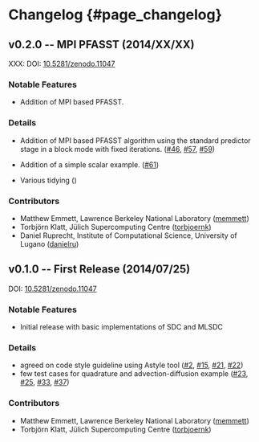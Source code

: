 # Changelog                                                                        {#page_changelog}

## v0.2.0 -- MPI PFASST (2014/XX/XX)

XXX: DOI: [10.5281/zenodo.11047](http://dx.doi.org/10.5281/zenodo.11047)

### Notable Features

* Addition of MPI based PFASST.

### Details

* Addition of MPI based PFASST algorithm using the standard predictor
  stage in a block mode with fixed iterations.
  ([#46][], [#57][], [#59][])

* Addition of a simple scalar example.
  ([#61][])

* Various tidying
  ()

[#46]: https://github.com/Parallel-in-Time/PFASST/pull/46
[#57]: https://github.com/Parallel-in-Time/PFASST/pull/56
[#59]: https://github.com/Parallel-in-Time/PFASST/pull/59
[#61]: https://github.com/Parallel-in-Time/PFASST/pull/61

### Contributors

* Matthew Emmett, Lawrence Berkeley National Laboratory ([memmett][])
* Torbjörn Klatt, Jülich Supercomputing Centre ([torbjoernk][])
* Daniel Ruprecht, Institute of Computational Science, University of Lugano ([danielru][])

[memmett]: https://github.com/memmett
[torbjoernk]: https://github.com/torbjoernk
[danielru]: https://github.com/danielru

## v0.1.0 -- First Release (2014/07/25)

DOI: [10.5281/zenodo.11047](http://dx.doi.org/10.5281/zenodo.11047)

### Notable Features

* Initial release with basic implementations of SDC and MLSDC

### Details

* agreed on code style guideline using Astyle tool
  ([#2][], [#15][], [#21][], [#22][])
* few test cases for quadrature and advection-diffusion example
  ([#23][], [#25][], [#33][], [#37][])

[#2]: https://github.com/Parallel-in-Time/PFASST/pull/2
[#15]: https://github.com/Parallel-in-Time/PFASST/pull/15
[#21]: https://github.com/Parallel-in-Time/PFASST/pull/21
[#22]: https://github.com/Parallel-in-Time/PFASST/pull/22
[#23]: https://github.com/Parallel-in-Time/PFASST/pull/23
[#25]: https://github.com/Parallel-in-Time/PFASST/pull/25
[#33]: https://github.com/Parallel-in-Time/PFASST/pull/33
[#37]: https://github.com/Parallel-in-Time/PFASST/pull/37

### Contributors

* Matthew Emmett, Lawrence Berkeley National Laboratory ([memmett][])
* Torbjörn Klatt, Jülich Supercomputing Centre ([torbjoernk][])

[memmett]: https://github.com/memmett
[torbjoernk]: https://github.com/torbjoernk
